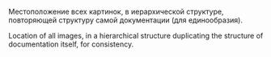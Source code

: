 Местоположение всех картинок, в иерархической структуре, повторяющей структуру самой документации (для единообразия).

Location of all images, in a hierarchical structure duplicating the structure of documentation itself, for consistency.